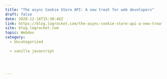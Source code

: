 ```yaml
---
title: "The async Cookie Store API: A new treat for web developers"
draft: false
date: 2020-12-16T15:30:46Z
link: https://blog.logrocket.com/the-async-cookie-store-api-a-new-treat-for-web-developers/?utm_medium=RSS&utm_source=hune
site: blog.logrocket.com
topic: Webdev
category:
  - Uncategorized
  
  - vanilla javascript
  
   
  

---
```

